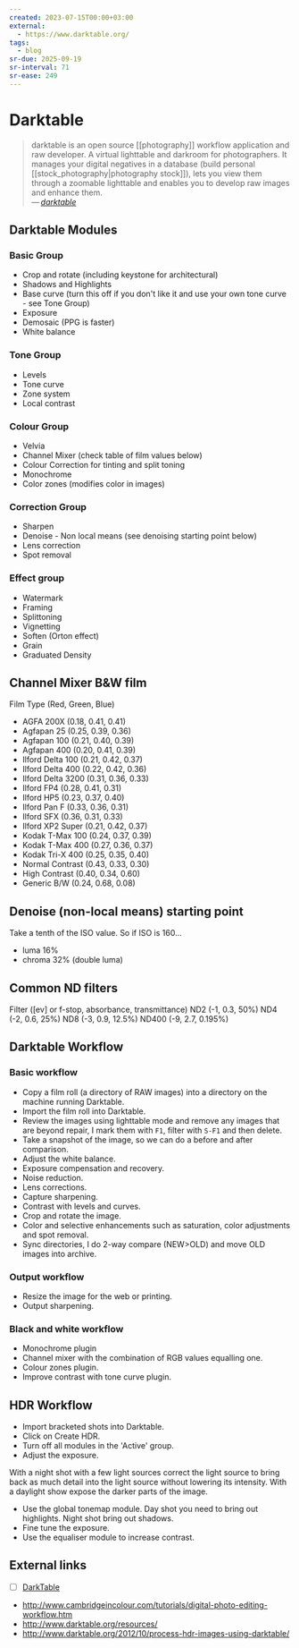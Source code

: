 ```yaml
---
created: 2023-07-15T00:00+03:00
external:
  - https://www.darktable.org/
tags:
  - blog
sr-due: 2025-09-19
sr-interval: 71
sr-ease: 249
---
```


# Darktable

> darktable is an open source [[photography]] workflow application and raw developer. A virtual lighttable and darkroom for photographers. It manages your digital negatives in a database (build personal [[stock_photography|photography stock]]), lets you view them through a zoomable lighttable and enables you to develop raw images and enhance them.\
> — <cite>[darktable](https://www.darktable.org/)</cite>

## Darktable Modules

### Basic Group

- Crop and rotate (including keystone for architectural)
- Shadows and Highlights
- Base curve (turn this off if you don't like it and use your own tone curve - see Tone Group)
- Exposure
- Demosaic (PPG is faster)
- White balance

### Tone Group

- Levels
- Tone curve
- Zone system
- Local contrast

### Colour Group

- Velvia
- Channel Mixer (check table of film values below)
- Colour Correction for tinting and split toning
- Monochrome
- Color zones (modifies color in images)

### Correction Group

- Sharpen
- Denoise - Non local means (see denoising starting point below)
- Lens correction
- Spot removal

### Effect group

- Watermark
- Framing
- Splittoning
- Vignetting
- Soften (Orton effect)
- Grain
- Graduated Density

## Channel Mixer B&W film

Film Type (Red, Green, Blue)

- AGFA 200X (0.18, 0.41, 0.41)
- Agfapan 25 (0.25, 0.39, 0.36)
- Agfapan 100 (0.21, 0.40, 0.39)
- Agfapan 400 (0.20, 0.41, 0.39)
- Ilford Delta 100 (0.21,	0.42, 0.37)
- Ilford Delta 400 (0.22,	0.42, 0.36)
- Ilford Delta 3200 (0.31, 0.36, 0.33)
- Ilford FP4 (0.28, 0.41, 0.31)
- Ilford HP5 (0.23, 0.37, 0.40)
- Ilford Pan F (0.33, 0.36, 0.31)
- Ilford SFX (0.36, 0.31, 0.33)
- Ilford XP2 Super (0.21,	0.42, 0.37)
- Kodak T-Max 100 (0.24, 0.37, 0.39)
- Kodak T-Max 400 (0.27, 0.36, 0.37)
- Kodak Tri-X 400 (0.25, 0.35, 0.40)
- Normal Contrast (0.43, 0.33, 0.30)
- High Contrast (0.40, 0.34, 0.60)
- Generic B/W (0.24, 0.68, 0.08)

## Denoise (non-local means) starting point

Take a tenth of the ISO value. So if ISO is 160...

- luma 16%
- chroma 32% (double luma)

## Common ND filters

Filter ([ev] or f-stop, absorbance, transmittance) ND2 (-1, 0.3, 50%) ND4 (-2, 0.6, 25%) ND8 (-3, 0.9, 12.5%) ND400 (-9, 2.7, 0.195%)

## Darktable Workflow

### Basic workflow

- Copy a film roll (a directory of RAW images) into a directory on the machine running Darktable.
- Import the film roll into Darktable.
- Review the images using lighttable mode and remove any images that are beyond repair, I mark them with `F1`, filter with `S-F1` and then delete.
- Take a snapshot of the image, so we can do a before and after comparison.
- Adjust the white balance.
- Exposure compensation and recovery.
- Noise reduction.
- Lens corrections.
- Capture sharpening.
- Contrast with levels and curves.
- Crop and rotate the image.
- Color and selective enhancements such as saturation, color adjustments and spot removal.
- Sync directories, I do 2-way compare (NEW>OLD) and move OLD images into archive.

### Output workflow

- Resize the image for the web or printing.
- Output sharpening.

### Black and white workflow

- Monochrome plugin
- Channel mixer with the combination of RGB values equalling one.
- Colour zones plugin.
- Improve contrast with tone curve plugin.

## HDR Workflow

- Import bracketed shots into Darktable.
- Click on Create HDR.
- Turn off all modules in the 'Active' group.
- Adjust the exposure.

With a night shot with a few light sources correct the light source to bring back as much detail into the light source without lowering its intensity. With a daylight show expose the darker parts of the image.

- Use the global tonemap module. Day shot you need to bring out highlights. Night shot bring out shadows.
- Fine tune the exposure.
- Use the equaliser module to increase contrast.

## External links

- [ ] [DarkTable](https://www.youtube.com/playlist?list=PLlYWvzmJQTrRq7JrYdD7k3-8-v-uHnhK_)
- http://www.cambridgeincolour.com/tutorials/digital-photo-editing-workflow.htm
- http://www.darktable.org/resources/
- http://www.darktable.org/2012/10/process-hdr-images-using-darktable/
